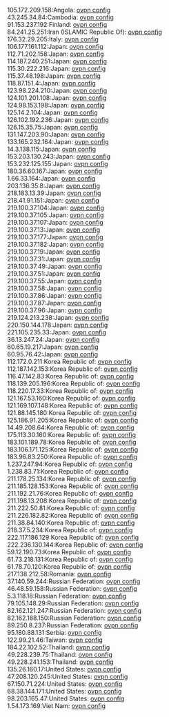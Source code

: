 105.172.209.158:Angola: [ovpn config](vpn/105_172_209_158.ovpn)  
43.245.34.84:Cambodia: [ovpn config](vpn/43_245_34_84.ovpn)  
91.153.237.192:Finland: [ovpn config](vpn/91_153_237_192.ovpn)  
84.241.25.251:Iran (ISLAMIC Republic Of): [ovpn config](vpn/84_241_25_251.ovpn)  
176.32.29.205:Italy: [ovpn config](vpn/176_32_29_205.ovpn)  
106.177.161.112:Japan: [ovpn config](vpn/106_177_161_112.ovpn)  
112.71.202.158:Japan: [ovpn config](vpn/112_71_202_158.ovpn)  
114.187.240.251:Japan: [ovpn config](vpn/114_187_240_251.ovpn)  
115.30.222.216:Japan: [ovpn config](vpn/115_30_222_216.ovpn)  
115.37.48.198:Japan: [ovpn config](vpn/115_37_48_198.ovpn)  
118.87.151.4:Japan: [ovpn config](vpn/118_87_151_4.ovpn)  
123.98.224.210:Japan: [ovpn config](vpn/123_98_224_210.ovpn)  
124.101.201.108:Japan: [ovpn config](vpn/124_101_201_108.ovpn)  
124.98.153.198:Japan: [ovpn config](vpn/124_98_153_198.ovpn)  
125.14.2.104:Japan: [ovpn config](vpn/125_14_2_104.ovpn)  
126.102.192.236:Japan: [ovpn config](vpn/126_102_192_236.ovpn)  
126.15.35.75:Japan: [ovpn config](vpn/126_15_35_75.ovpn)  
131.147.203.90:Japan: [ovpn config](vpn/131_147_203_90.ovpn)  
133.165.232.164:Japan: [ovpn config](vpn/133_165_232_164.ovpn)  
14.3.138.115:Japan: [ovpn config](vpn/14_3_138_115.ovpn)  
153.203.130.243:Japan: [ovpn config](vpn/153_203_130_243.ovpn)  
153.232.125.155:Japan: [ovpn config](vpn/153_232_125_155.ovpn)  
180.36.60.167:Japan: [ovpn config](vpn/180_36_60_167.ovpn)  
1.66.33.164:Japan: [ovpn config](vpn/1_66_33_164.ovpn)  
203.136.35.8:Japan: [ovpn config](vpn/203_136_35_8.ovpn)  
218.183.13.39:Japan: [ovpn config](vpn/218_183_13_39.ovpn)  
218.41.91.151:Japan: [ovpn config](vpn/218_41_91_151.ovpn)  
219.100.37.104:Japan: [ovpn config](vpn/219_100_37_104.ovpn)  
219.100.37.105:Japan: [ovpn config](vpn/219_100_37_105.ovpn)  
219.100.37.107:Japan: [ovpn config](vpn/219_100_37_107.ovpn)  
219.100.37.13:Japan: [ovpn config](vpn/219_100_37_13.ovpn)  
219.100.37.177:Japan: [ovpn config](vpn/219_100_37_177.ovpn)  
219.100.37.182:Japan: [ovpn config](vpn/219_100_37_182.ovpn)  
219.100.37.19:Japan: [ovpn config](vpn/219_100_37_19.ovpn)  
219.100.37.31:Japan: [ovpn config](vpn/219_100_37_31.ovpn)  
219.100.37.49:Japan: [ovpn config](vpn/219_100_37_49.ovpn)  
219.100.37.51:Japan: [ovpn config](vpn/219_100_37_51.ovpn)  
219.100.37.55:Japan: [ovpn config](vpn/219_100_37_55.ovpn)  
219.100.37.58:Japan: [ovpn config](vpn/219_100_37_58.ovpn)  
219.100.37.86:Japan: [ovpn config](vpn/219_100_37_86.ovpn)  
219.100.37.87:Japan: [ovpn config](vpn/219_100_37_87.ovpn)  
219.100.37.96:Japan: [ovpn config](vpn/219_100_37_96.ovpn)  
219.124.213.238:Japan: [ovpn config](vpn/219_124_213_238.ovpn)  
220.150.144.178:Japan: [ovpn config](vpn/220_150_144_178.ovpn)  
221.105.235.33:Japan: [ovpn config](vpn/221_105_235_33.ovpn)  
36.13.247.24:Japan: [ovpn config](vpn/36_13_247_24.ovpn)  
60.65.19.217:Japan: [ovpn config](vpn/60_65_19_217.ovpn)  
60.95.76.42:Japan: [ovpn config](vpn/60_95_76_42.ovpn)  
112.172.0.211:Korea Republic of: [ovpn config](vpn/112_172_0_211.ovpn)  
112.187.142.153:Korea Republic of: [ovpn config](vpn/112_187_142_153.ovpn)  
116.47.142.83:Korea Republic of: [ovpn config](vpn/116_47_142_83.ovpn)  
118.139.205.196:Korea Republic of: [ovpn config](vpn/118_139_205_196.ovpn)  
118.220.17.33:Korea Republic of: [ovpn config](vpn/118_220_17_33.ovpn)  
121.167.53.160:Korea Republic of: [ovpn config](vpn/121_167_53_160.ovpn)  
121.169.107.148:Korea Republic of: [ovpn config](vpn/121_169_107_148.ovpn)  
121.88.145.180:Korea Republic of: [ovpn config](vpn/121_88_145_180.ovpn)  
125.186.91.205:Korea Republic of: [ovpn config](vpn/125_186_91_205.ovpn)  
14.49.208.64:Korea Republic of: [ovpn config](vpn/14_49_208_64.ovpn)  
175.113.30.160:Korea Republic of: [ovpn config](vpn/175_113_30_160.ovpn)  
183.101.189.78:Korea Republic of: [ovpn config](vpn/183_101_189_78.ovpn)  
183.106.171.125:Korea Republic of: [ovpn config](vpn/183_106_171_125.ovpn)  
183.96.83.250:Korea Republic of: [ovpn config](vpn/183_96_83_250.ovpn)  
1.237.247.94:Korea Republic of: [ovpn config](vpn/1_237_247_94.ovpn)  
1.238.83.71:Korea Republic of: [ovpn config](vpn/1_238_83_71.ovpn)  
211.178.25.134:Korea Republic of: [ovpn config](vpn/211_178_25_134.ovpn)  
211.185.128.153:Korea Republic of: [ovpn config](vpn/211_185_128_153.ovpn)  
211.192.21.76:Korea Republic of: [ovpn config](vpn/211_192_21_76.ovpn)  
211.198.13.208:Korea Republic of: [ovpn config](vpn/211_198_13_208.ovpn)  
211.222.50.81:Korea Republic of: [ovpn config](vpn/211_222_50_81.ovpn)  
211.226.182.82:Korea Republic of: [ovpn config](vpn/211_226_182_82.ovpn)  
211.38.84.140:Korea Republic of: [ovpn config](vpn/211_38_84_140.ovpn)  
218.37.5.234:Korea Republic of: [ovpn config](vpn/218_37_5_234.ovpn)  
222.117.186.129:Korea Republic of: [ovpn config](vpn/222_117_186_129.ovpn)  
222.236.130.144:Korea Republic of: [ovpn config](vpn/222_236_130_144.ovpn)  
59.12.190.73:Korea Republic of: [ovpn config](vpn/59_12_190_73.ovpn)  
61.73.218.131:Korea Republic of: [ovpn config](vpn/61_73_218_131.ovpn)  
61.78.70.120:Korea Republic of: [ovpn config](vpn/61_78_70_120.ovpn)  
217.138.212.58:Romania: [ovpn config](vpn/217_138_212_58.ovpn)  
37.140.59.244:Russian Federation: [ovpn config](vpn/37_140_59_244.ovpn)  
46.48.59.158:Russian Federation: [ovpn config](vpn/46_48_59_158.ovpn)  
5.3.118.18:Russian Federation: [ovpn config](vpn/5_3_118_18.ovpn)  
79.105.148.29:Russian Federation: [ovpn config](vpn/79_105_148_29.ovpn)  
82.162.121.247:Russian Federation: [ovpn config](vpn/82_162_121_247.ovpn)  
82.162.188.150:Russian Federation: [ovpn config](vpn/82_162_188_150.ovpn)  
89.250.8.237:Russian Federation: [ovpn config](vpn/89_250_8_237.ovpn)  
95.180.88.131:Serbia: [ovpn config](vpn/95_180_88_131.ovpn)  
122.99.21.46:Taiwan: [ovpn config](vpn/122_99_21_46.ovpn)  
184.22.102.52:Thailand: [ovpn config](vpn/184_22_102_52.ovpn)  
49.228.239.75:Thailand: [ovpn config](vpn/49_228_239_75.ovpn)  
49.228.241.153:Thailand: [ovpn config](vpn/49_228_241_153.ovpn)  
135.26.160.17:United States: [ovpn config](vpn/135_26_160_17.ovpn)  
47.208.120.245:United States: [ovpn config](vpn/47_208_120_245.ovpn)  
67.150.71.224:United States: [ovpn config](vpn/67_150_71_224.ovpn)  
68.38.144.171:United States: [ovpn config](vpn/68_38_144_171.ovpn)  
98.203.165.47:United States: [ovpn config](vpn/98_203_165_47.ovpn)  
1.54.173.169:Viet Nam: [ovpn config](vpn/1_54_173_169.ovpn)  
